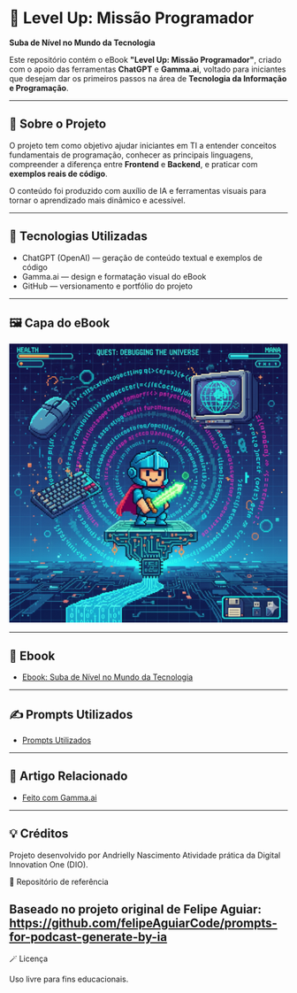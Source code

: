 # 🚀 Level Up: Missão Programador
**Suba de Nível no Mundo da Tecnologia**

Este repositório contém o eBook **"Level Up: Missão Programador"**, criado com o apoio das ferramentas **ChatGPT** e **Gamma.ai**, voltado para iniciantes que desejam dar os primeiros passos na área de **Tecnologia da Informação e Programação**.

---

## 📘 Sobre o Projeto
O projeto tem como objetivo ajudar iniciantes em TI a entender conceitos fundamentais de programação, conhecer as principais linguagens, compreender a diferença entre **Frontend** e **Backend**, e praticar com **exemplos reais de código**.

O conteúdo foi produzido com auxílio de IA e ferramentas visuais para tornar o aprendizado mais dinâmico e acessível.

---

## 🧩 Tecnologias Utilizadas
- ChatGPT (OpenAI) — geração de conteúdo textual e exemplos de código  
- Gamma.ai — design e formatação visual do eBook  
- GitHub — versionamento e portfólio do projeto

---

## 🖼️ Capa do eBook
![Capa do Ebook](assets/capa.png.png)

---

## 📗 Ebook
- [Ebook: Suba de Nível no Mundo da Tecnologia](ebook/levelup.pdf)

---

## ✍️ Prompts Utilizados
- [Prompts Utilizados](prompts/prompts-utilizados.md)

---

## 📄 Artigo Relacionado
- [Feito com Gamma.ai](https://gamma.app/?utm_source=made-with-gamma)

---

## 💡 Créditos
Projeto desenvolvido por Andrielly Nascimento Atividade prática da Digital Innovation One (DIO).


🔗 Repositório de referência

Baseado no projeto original de Felipe Aguiar:
https://github.com/felipeAguiarCode/prompts-for-podcast-generate-by-ia
---

🪄 Licença

Uso livre para fins educacionais.
